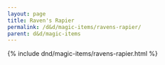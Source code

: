 ```yaml
---
layout: page
title: Raven's Rapier
permalink: /d&d/magic-items/ravens-rapier/
parent: d&d/magic-items
---
```


{% include dnd/magic-items/ravens-rapier.html %}
